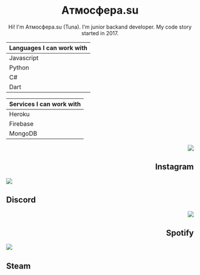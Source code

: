 <h1 align="center">Aтмосфера.su</h1>
<p align="center">Hi! I'm Aтмосфера.su (Tuna). I'm junior backand developer. My code story started in 2017. </p>


|Languages I can work with|
|--------|
|Javascript|
|Python|
|C#|
|Dart|


|Services I can work with|
|-------|
|Heroku|
|Firebase|
|MongoDB|

<a href="https://www.instagram.com/atmosfera_su/" align="right">
<img align="right" src="https://icons.iconarchive.com/icons/designbolts/free-instagram/128/Active-Instagram-3-icon.png">
</a>


<br>
<h2 align="right">Instagram</h2>

<a href="https://discord.com/users/486857204205486091" align=left>
<img src="https://icons.iconarchive.com/icons/papirus-team/papirus-apps/128/discord-icon.png" align="left">
</a>
<br>
<h2>Discord</h2>


<a href="https://open.spotify.com/user/bxabsuy5wh19yeube2pdmnprw" align="right">
<img src="https://icons.iconarchive.com/icons/dakirby309/simply-styled/128/Spotify-icon.png" align="right">
</a>
<br>
<h2 align="right">Spotify</h2>

<a href="https://steamcommunity.com/id/atmosfera-su/" align="left">
<img src="https://icons.iconarchive.com/icons/papirus-team/papirus-apps/128/steam-icon.png" align="left">
</a>
<br>
<h2 align="left">Steam</h2>
